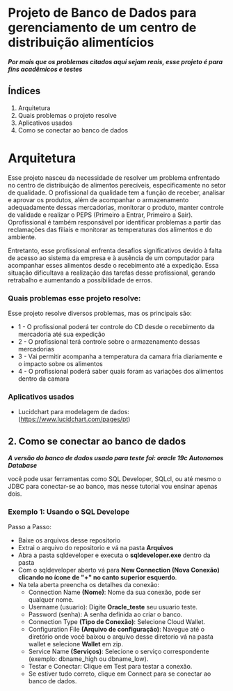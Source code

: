 # Projeto de Banco de Dados para gerenciamento de um centro de distribuição alimentícios
***Por mais que os problemas citados aqui sejam reais, esse projeto é para fins acadêmicos e testes***  

## Índices

 1. Arquitetura
 2. Quais problemas o projeto resolve
 3. Aplicativos usados
 4. Como se conectar ao banco de dados
    
# Arquitetura
Esse projeto nasceu da necessidade de resolver um problema enfrentado no centro de distribuição de alimentos perecíveis, especificamente no setor de qualidade. O profissional da qualidade tem a função de receber, analisar e aprovar os produtos, além de acompanhar o armazenamento adequadamente dessas mercadorias, monitorar o produto, manter controle de validade e realizar o PEPS (Primeiro a Entrar, Primeiro a Sair). Oprofissional é também responsável por identificar problemas a partir das reclamações das filiais e monitorar as temperaturas dos alimentos e do ambiente.

Entretanto, esse profissional enfrenta desafios significativos devido à falta de acesso ao sistema da empresa e à ausência de um computador para acompanhar esses alimentos desde o recebimento até a expedição. Essa situação dificultava a realização das tarefas desse profissional, gerando retrabalho e aumentando a possibilidade de erros.

### Quais problemas esse projeto resolve:
Esse projeto resolve diversos problemas, mas os principais são:

* 1 - O profissional poderá ter controle do CD desde o recebimento da mercadoria até sua expedição
* 2 - O profissional terá controle sobre o armazenamento dessas mercadorias
* 3 - Vai permitir acompanha a temperatura da camara fria diariamente e o impacto sobre os alimentos
* 4 - O profissional poderá saber quais foram as variações dos alimentos dentro da camara

### Aplicativos usados
* Lucidchart para modelagem de dados: (https://www.lucidchart.com/pages/pt)
## 2. Como se conectar ao banco de dados
***A versão do banco de dados usado para teste foi: oracle 19c Autonomos Database***

você pode usar ferramentas como SQL Developer, SQLcl, ou até mesmo o JDBC para conectar-se ao banco, mas nesse tutorial vou ensinar apenas dois.

### Exemplo 1: Usando o SQL Develope
Passo a Passo:

* Baixe os arquivos desse repositorio
* Extrai o arquivo do repositorio e vá na pasta **Arquivos**
* Abra a pasta sqldeveloper e executa o **sqldeveloper.exe** dentro da pasta
* Com o sqldeveloper aberto vá para **New Connection (Nova Conexão) clicando no ícone de "+" no canto superior esquerdo**.
* Na tela aberta preencha os detalhes da conexão:
  * Connection Name **(Nome)**: Nome da sua conexão, pode ser qualquer nome.
  * Username (usuario): Digite **Oracle_teste** seu usuario teste.
  * Password (senha): A senha definida ao criar o banco.
  * Connection Type **(Tipo de Conexão)**: Selecione Cloud Wallet.
  * Configuration File **(Arquivo de configuração)**: Navegue até o diretório onde você baixou o arquivo desse diretorio vá na pasta wallet e selecione **Wallet** em zip.
  * Service Name **(Serviços)**: Selecione o serviço correspondente (exemplo: dbname_high ou dbname_low).
  * Testar e Conectar: Clique em Test para testar a conexão.
  * Se estiver tudo correto, clique em Connect para se conectar ao banco de dados.

